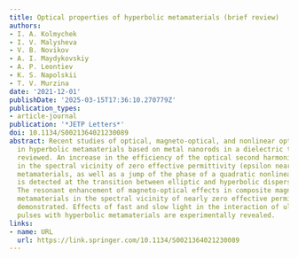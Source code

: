 ```yaml
---
title: Optical properties of hyperbolic metamaterials (brief review)
authors:
- I. A. Kolmychek
- I. V. Malysheva
- V. B. Novikov
- A. I. Maydykovskiy
- A. P. Leontiev
- K. S. Napolskii
- T. V. Murzina
date: '2021-12-01'
publishDate: '2025-03-15T17:36:10.270779Z'
publication_types:
- article-journal
publication: '*JETP Letters*'
doi: 10.1134/S0021364021230089
abstract: Recent studies of optical, magneto-optical, and nonlinear optical effects
  in hyperbolic metamaterials based on metal nanorods in a dielectric template are
  reviewed. An increase in the efficiency of the optical second harmonic generation
  in the spectral vicinity of zero effective permittivity (epsilon near zero) of hyperbolic
  metamaterials, as well as a jump of the phase of a quadratic nonlinear optical signal,
  is detected at the transition between elliptic and hyperbolic dispersion regimes.
  The resonant enhancement of magneto-optical effects in composite magnetic hyperbolic
  metamaterials in the spectral vicinity of nearly zero effective permittivity is
  demonstrated. Effects of fast and slow light in the interaction of ultrashort laser
  pulses with hyperbolic metamaterials are experimentally revealed.
links:
- name: URL
  url: https://link.springer.com/10.1134/S0021364021230089
---
```

